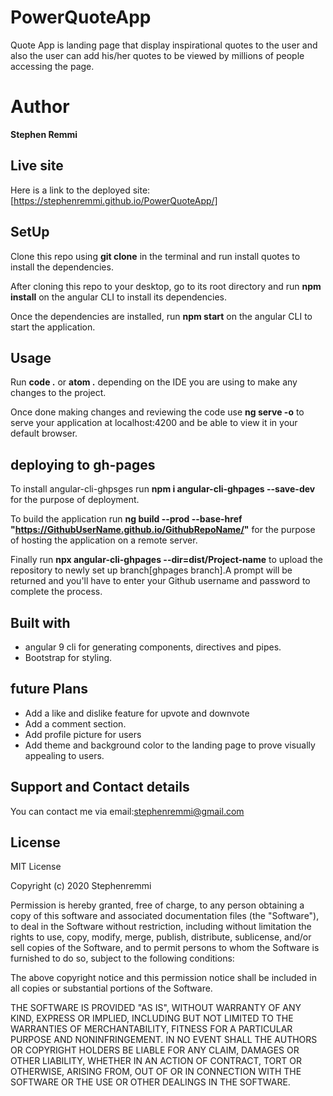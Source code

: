 # PowerQuoteApp
Quote App is landing page that display inspirational quotes to the user and also the user can add his/her quotes to be viewed by millions of people accessing the page.
# Author

**Stephen Remmi**

## Live site
Here is a link to the deployed site:[https://stephenremmi.github.io/PowerQuoteApp/]

## SetUp
Clone this repo using  **git clone** in the terminal and run install quotes to install the dependencies.

After cloning this repo to your desktop, go to its root directory and run **npm install** on the angular CLI to install its dependencies.

Once the dependencies are installed, run **npm start** on the angular CLI to start the application.

## Usage 
Run **code .** or **atom .**  depending on the IDE you are using to make any changes to the project.

Once done making changes and reviewing the code use **ng serve -o** to serve your application at localhost:4200 and be able to view it in your default browser.

## deploying to gh-pages
To install angular-cli-ghpsges run **npm i angular-cli-ghpages --save-dev** for the purpose of deployment.

To build the application run **ng build --prod --base-href "https://GithubUserName.github.io/GithubRepoName/"** for the purpose of hosting the application on a remote server.

Finally run **npx angular-cli-ghpages --dir=dist/Project-name** to upload the repository to newly set up branch[ghpages branch].A prompt will be returned and you'll have to enter your Github username and password to complete the process.

## Built with
+ angular 9 cli for generating components, directives and pipes.
+ Bootstrap for styling.

## future Plans
+ Add a like and  dislike feature for upvote and downvote
+ Add a comment section.
+ Add profile picture for users
+ Add theme and background color to the landing page to prove visually appealing to users.

## Support and Contact details
You can contact me via email:stephenremmi@gmail.com

## License

MIT License

Copyright (c) 2020 Stephenremmi

Permission is hereby granted, free of charge, to any person obtaining a copy
of this software and associated documentation files (the "Software"), to deal
in the Software without restriction, including without limitation the rights
to use, copy, modify, merge, publish, distribute, sublicense, and/or sell
copies of the Software, and to permit persons to whom the Software is
furnished to do so, subject to the following conditions:

The above copyright notice and this permission notice shall be included in all
copies or substantial portions of the Software.

THE SOFTWARE IS PROVIDED "AS IS", WITHOUT WARRANTY OF ANY KIND, EXPRESS OR
IMPLIED, INCLUDING BUT NOT LIMITED TO THE WARRANTIES OF MERCHANTABILITY,
FITNESS FOR A PARTICULAR PURPOSE AND NONINFRINGEMENT. IN NO EVENT SHALL THE
AUTHORS OR COPYRIGHT HOLDERS BE LIABLE FOR ANY CLAIM, DAMAGES OR OTHER
LIABILITY, WHETHER IN AN ACTION OF CONTRACT, TORT OR OTHERWISE, ARISING FROM,
OUT OF OR IN CONNECTION WITH THE SOFTWARE OR THE USE OR OTHER DEALINGS IN THE
SOFTWARE.

